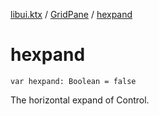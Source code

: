 [libui.ktx](../README.md) / [GridPane](README.md) / [hexpand](hexpand.md)

# hexpand

`var hexpand: Boolean = false`

The horizontal expand of Control.
